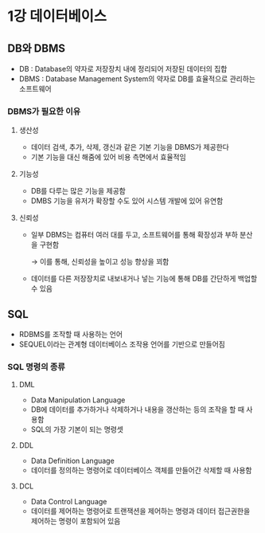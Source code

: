 # 1강 데이터베이스

## DB와 DBMS

- DB : Database의 약자로 저장장치 내에 정리되어 저장된 데이터의 집합
- DBMS : Database Management System의 약자로 DB를 효율적으로 관리하는 소프트웨어

### DBMS가 필요한 이유

1. 생산성
    - 데이터 검색, 추가, 삭제, 갱신과 같은 기본 기능을 DBMS가 제공한다
    - 기본 기능을 대신 해줌에 있어 비용 측면에서 효율적임

1. 기능성
    - DB를 다루는 많은 기능을 제공함
    - DMBS 기능을 유저가 확장할 수도 있어 시스템 개발에 있어 유연함

1. 신뢰성
    - 일부 DBMS는 컴퓨터 여러 대를 두고, 소프트웨어를 통해 확장성과 부하 분산을 구현함

      → 이를 통해, 신뢰성을 높이고 성능 향상을 꾀함

    - 데이터를 다른 저장장치로 내보내거나 넣는 기능에 통해 DB를 간단하게 백업할 수 있음

## SQL

- RDBMS를 조작할 때 사용하는 언어
- SEQUEL이라는 관계형 데이터베이스 조작용 언어를 기반으로 만들어짐

### SQL 명령의 종류

1. DML
    - Data Manipulation Language
    - DB에 데이터를 추가하거나 삭제하거나 내용을 갱산하는 등의 조작을 할 때 사용함
    - SQL의 가장 기본이 되는 명령셋

1. DDL
    - Data Definition Language
    - 데이터를 정의하는 명령어로 데이터베이스 객체를 만들어간 삭제할 때 사용함

1. DCL
    - Data Control Language
    - 데이터를 제어하는 명령어로 트랜잭션을 제어하는 명령과 데이터 접근권한을 제어하는 명령이 포함되어 있음
